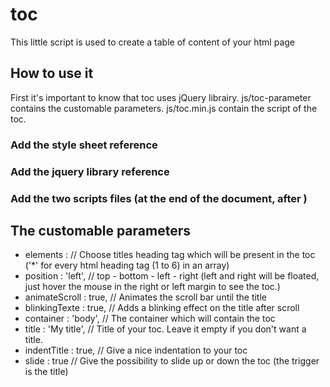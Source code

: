 # toc
This little script is used to create a table of content of your html page

## How to use it
First it's important to know that toc uses jQuery librairy.
js/toc-parameter contains the customable parameters.
js/toc.min.js contain the script of the toc.

### Add the style sheet reference
<link rel="stylesheet" type="text/css" href="css/toc.css">

### Add the jquery library reference
<script src="js/jquery.js"></script>

### Add the two scripts files (at the end of the document, after </body>)
<script src="js/toc-parameter.js"></script>
<script src="js/toc.min.js"></script>

## The customable parameters

- elements : // Choose titles heading tag which will be present in the toc ('*' for every html heading tag (1 to 6) in an array)
- position : 'left', // top - bottom - left - right (left and right will be floated, just hover the mouse in the right or left margin to see the toc.)
- animateScroll : true, // Animates the scroll bar until the title
- blinkingTexte : true, // Adds a blinking effect on the title after scroll
- container : 'body', // The container which will contain the toc
- title : 'My title', // Title of your toc. Leave it empty if you don't want a title.
- indentTitle : true, // Give a nice indentation to your toc
- slide : true // Give the possibility to slide up or down the toc (the trigger is the title)




